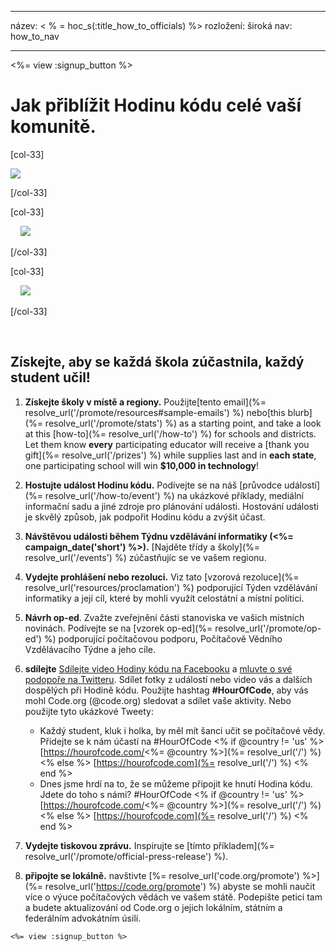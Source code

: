 * * *

název: < % = hoc_s(:title_how_to_officials) %> rozložení: široká nav: how_to_nav

* * *

<%= view :signup_button %>

# Jak přiblížit Hodinu kódu celé vaší komunitě.

[col-33]

![](/images/fit-275/highlight-obama.png)

[/col-33]

[col-33]

&nbsp;&nbsp;&nbsp;&nbsp;![](/images/fit-258/checkprize.jpg)

[/col-33]

[col-33]

&nbsp;&nbsp;&nbsp;&nbsp;![](/images/fit-248/dan.jpg)

[/col-33]

<p style="clear:both">
  &nbsp;
</p>

## Získejte, aby se každá škola zúčastnila, každý student učil!

  1. **Získejte školy v místě a regiony.** Použijte[tento email](%= resolve_url('/promote/resources#sample-emails') %) nebo[this blurb](%= resolve_url('/promote/stats') %) as a starting point, and take a look at this [how-to](%= resolve_url('/how-to') %) for schools and districts. Let them know **every** participating educator will receive a [thank you gift](%= resolve_url('/prizes') %) while supplies last and in **each state**, one participating school will win **$10,000 in technology**!

  2. **Hostujte událost Hodinu kódu.** Podívejte se na náš [průvodce událostí](%= resolve_url('/how-to/event') %) na ukázkové příklady, mediální informační sadu a jiné zdroje pro plánování události. Hostování události je skvělý způsob, jak podpořit Hodinu kódu a zvýšit účast.

  3. **Návštěvou události během Týdnu vzdělávání informatiky (<%= campaign_date('short') %>).** [Najděte třídy a školy](%= resolve_url('/events') %) zúčastňujíc se ve vašem regionu.

  4. **Vydejte prohlášení nebo rezoluci.** Viz tato [vzorová rezoluce](%= resolve_url('resources/proclamation') %) podporující Týden vzdělávání informatiky a její cíl, které by mohli využít celostátní a místní politici.

  5. **Návrh op-ed**. Zvažte zveřejnění části stanoviska ve vašich místních novinách. Podívejte se na [vzorek op-ed](%= resolve_url('/promote/op-ed') %) podporující počítačovou podporu, Počítačově Vědního Vzdělávacího Týdne a jeho cíle.

  6. **sdílejte** [ Sdílejte video Hodiny kódu na Facebooku](https://www.facebook.com/sharer/sharer.php?u=http%3A%2F%2Fhourofcode.com%2Fus) a [ mluvte o své podopoře na Twitteru](https://twitter.com/intent/tweet?url=http%3A%2F%2Fhourofcode.com&text=I%27m%20participating%20in%20this%20year%27s%20%23HourOfCode%2C%20are%20you%3F%20%40codeorg&original_referer=https%3A%2F%2Fwww.google.com%2Furl%3Fq%3Dhttps%253A%252F%252Ftwitter.com%252Fshare%253Fhashtags%253D%2526amp%253Brelated%253Dcodeorg%2526amp%253Btext%253DI%252527m%252Bparticipating%252Bin%252Bthis%252Byear%252527s%252B%252523HourOfCode%25252C%252Bare%252Byou%25253F%252B%252540codeorg%2526amp%253Burl%253Dhttp%25253A%25252F%25252Fhourofcode.com%26sa%3DD%26sntz%3D1%26usg%3DAFQjCNE1GLTUbKZfMlEh9Aj5w0iswz6PYQ&related=codeorg&hashtags=). Sdílet fotky z událostí nebo video vás a dalších dospělých při Hodině kódu. Použijte hashtag **#HourOfCode**, aby vás mohl Code.org (@code.org) sledovat a sdílet vaše aktivity. Nebo použijte tyto ukázkové Tweety:
    
      * Každý student, kluk i holka, by měl mít šanci učit se počítačové vědy. Přidejte se k nám účastí na #HourOfCode <% if @country != 'us' %> [https://hourofcode.com/<%= @country %>](%= resolve_url('/') %) <% else %> [https://hourofcode.com](%= resolve_url('/') %) <% end %>
      * Dnes jsme hrdí na to, že se můžeme připojit ke hnutí Hodina kódu. Jdete do toho s námi? #HourOfCode <% if @country != 'us' %> [https://hourofcode.com/<%= @country %>](%= resolve_url('/') %) <% else %> [https://hourofcode.com](%= resolve_url('/') %) <% end %>   
          
        

  7. **Vydejte tiskovou zprávu.** Inspirujte se [tímto příkladem](%= resolve_url('/promote/official-press-release') %).

  8. **připojte se lokálně.** navštivte [%= resolve_url('code.org/promote') %>](%= resolve_url('https://code.org/promote') %) abyste se mohli naučit více o výuce počítačových vědách ve vašem státě. Podepište petici tam a budete aktualizování od Code.org o jejich lokálním, státním a federálním advokátním úsilí.</p></li> </ol> 
    
    <%= view :signup_button %>